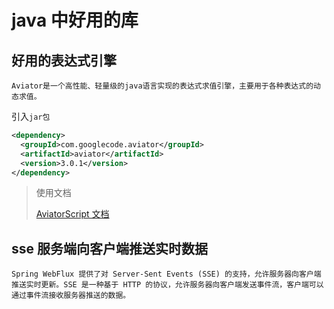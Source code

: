# java 中好用的库
## 好用的表达式引擎
~~~ text 
Aviator是一个高性能、轻量级的java语言实现的表达式求值引擎，主要用于各种表达式的动态求值。
~~~
引入`jar包`
~~~ xml
<dependency>
  <groupId>com.googlecode.aviator</groupId>
  <artifactId>aviator</artifactId>
  <version>3.0.1</version>
</dependency>
~~~
> 使用文档
>
> [AviatorScript 文档](https://www.yuque.com/boyan-avfmj/aviatorscript)

## sse 服务端向客户端推送实时数据
~~~ text
Spring WebFlux 提供了对 Server-Sent Events (SSE) 的支持，允许服务器向客户端推送实时更新。SSE 是一种基于 HTTP 的协议，允许服务器向客户端发送事件流，客户端可以通过事件流接收服务器推送的数据。
~~~